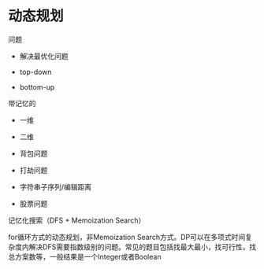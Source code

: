 # 动态规划

问题
- 解决最优化问题


- top-down
- bottom-up

带记忆的


- 一维
- 二维


- 背包问题
- 打劫问题
- 字符串子序列/编辑距离
- 股票问题


记忆化搜索（DFS + Memoization Search）

for循环方式的动态规划，非Memoization Search方式。DP可以在多项式时间复杂度内解决DFS需要指数级别的问题。常见的题目包括找最大最小，找可行性，找总方案数等，一般结果是一个Integer或者Boolean
